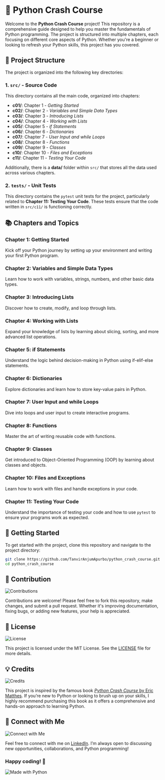 # 🐍 Python Crash Course

Welcome to the **Python Crash Course** project! This repository is a comprehensive guide designed to help you master the fundamentals of Python programming. The project is structured into multiple chapters, each focusing on different core aspects of Python. Whether you're a beginner or looking to refresh your Python skills, this project has you covered.

## 📂 Project Structure

The project is organized into the following key directories:

### 1. `src/` - Source Code

This directory contains all the main code, organized into chapters:

- **c01/**: Chapter 1 - _Getting Started_
- **c02/**: Chapter 2 - _Variables and Simple Data Types_
- **c03/**: Chapter 3 - _Introducing Lists_
- **c04/**: Chapter 4 - _Working with Lists_
- **c05/**: Chapter 5 - _if Statements_
- **c06/**: Chapter 6 - _Dictionaries_
- **c07/**: Chapter 7 - _User Input and while Loops_
- **c08/**: Chapter 8 - _Functions_
- **c09/**: Chapter 9 - _Classes_
- **c10/**: Chapter 10 - _Files and Exceptions_
- **c11/**: Chapter 11 - _Testing Your Code_

Additionally, there is a **data/** folder within `src/` that stores all the data used across various chapters.

### 2. `tests/` - Unit Tests

This directory contains the `pytest` unit tests for the project, particularly related to **Chapter 11: Testing Your Code**. These tests ensure that the code written in `src/c11/` is functioning correctly.

## 📚 Chapters and Topics

### Chapter 1: Getting Started

Kick off your Python journey by setting up your environment and writing your first Python program.

### Chapter 2: Variables and Simple Data Types

Learn how to work with variables, strings, numbers, and other basic data types.

### Chapter 3: Introducing Lists

Discover how to create, modify, and loop through lists.

### Chapter 4: Working with Lists

Expand your knowledge of lists by learning about slicing, sorting, and more advanced list operations.

### Chapter 5: if Statements

Understand the logic behind decision-making in Python using if-elif-else statements.

### Chapter 6: Dictionaries

Explore dictionaries and learn how to store key-value pairs in Python.

### Chapter 7: User Input and while Loops

Dive into loops and user input to create interactive programs.

### Chapter 8: Functions

Master the art of writing reusable code with functions.

### Chapter 9: Classes

Get introduced to Object-Oriented Programming (OOP) by learning about classes and objects.

### Chapter 10: Files and Exceptions

Learn how to work with files and handle exceptions in your code.

### Chapter 11: Testing Your Code

Understand the importance of testing your code and how to use `pytest` to ensure your programs work as expected.

## 🚀 Getting Started

To get started with the project, clone this repository and navigate to the project directory:

```bash
git clone https://github.com/TanvirAnjumApurbo/python_crash_course.git
cd python_crash_course
```

## 🤝 Contribution

![Contributions](https://img.shields.io/badge/contributions-Welcome-brightgreen.svg)

Contributions are welcome! Please feel free to fork this repository, make changes, and submit a pull request. Whether it's improving documentation, fixing bugs, or adding new features, your help is appreciated.

## 📄 License

![License](https://img.shields.io/badge/license-MIT-green.svg)

This project is licensed under the MIT License. See the [LICENSE](./LICENSE) file for more details.

## 💡 Credits

![Credits](https://img.shields.io/badge/credits-Thanks%20to%20Eric%20Matthes-blue)

This project is inspired by the famous book [_Python Crash Course_ by Eric Matthes](https://nostarch.com/python-crash-course-3rd-edition). If you’re new to Python or looking to brush up on your skills, I highly recommend purchasing this book as it offers a comprehensive and hands-on approach to learning Python.

## 🔗 Connect with Me

![Connect with Me](https://img.shields.io/badge/connect-with%20Tanvir-%23007bff)

Feel free to connect with me on [LinkedIn](https://www.linkedin.com/in/tanvir-anjum-apurbo-2a8b1620b/). I’m always open to discussing new opportunities, collaborations, and Python programming!

### Happy coding! 🚀

![Made with Python](https://img.shields.io/badge/Made%20with-Python-yellow.svg)
